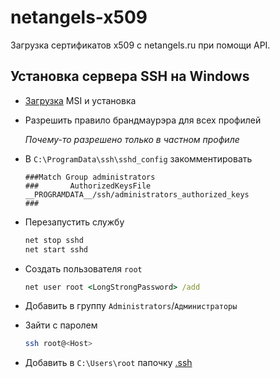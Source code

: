 # netangels-x509
Загрузка сертификатов x509 с netangels.ru при помощи API.

## Установка сервера SSH на Windows

- [Загрузка][ssh-win32] MSI и установка

- Разрешить правило брандмаурэра для всех профилей

    *Почему-то разрешено только в частном профиле*

- В `C:\ProgramData\ssh\sshd_config` закомментировать
    ```
    ###Match Group administrators
    ###       AuthorizedKeysFile __PROGRAMDATA__/ssh/administrators_authorized_keys
    ###
    ```

- Перезапустить службу
    ```bat
    net stop sshd
    net start sshd
    ```

- Создать пользователя `root`
    ```bat
    net user root <LongStrongPassword> /add
    ```

- Добавить в группу `Administrators`/`Администраторы`

- Зайти с паролем
    ```bash
    ssh root@<Host>
    ```

- Добавить в `C:\Users\root` папочку [.ssh](.ssh)


[ssh-win32]: https://github.com/PowerShell/Win32-OpenSSH/releases/latest
